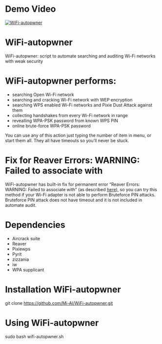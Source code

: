 # Demo Video

[![WiFi-autopwner](https://i.ytimg.com/vi/GdNlFO0RXfo/hqdefault.jpg)](https://youtu.be/GdNlFO0RXfo)
# WiFi-autopwner
WiFi-autopwner: script to automate searching and auditing Wi-Fi networks with weak security

# WiFi-autopwner performs:
- searching Open Wi-Fi network
- searching and cracking Wi-Fi network with WEP encryption
- searching WPS enabled Wi-Fi networks and Pixie Dust Attack against them
- collecting handshakes from every Wi-Fi network in range
- revealling WPA-PSK password from known WPS PIN
- online brute-force WPA-PSK password

You can use any of this action just typing the number of item in menu, or start them all. They all have timeouts so you’ll never be stuck.

# Fix for Reaver Errors: WARNING: Failed to associate with

WiFi-autopwner has built-in fix for permanent error “Reaver Errors: WARNING: Failed to associate with” (as described <a href="http://miloserdov.org/?p=29">here</a>), so you can try this method if your Wi-Fi adapter is not able to perform Bruteforce PIN attacks.
Bruteforce PIN attack does not have timeout and it is not included in automate audit.

# Dependencies
- Aircrack suite
- Reaver
- Pixiewps
- Pyrit
- zizzania
- iw
- WPA supplicant

# Installation WiFi-autopwner
git clone https://github.com/Mi-Al/WiFi-autopwner.git

# Using WiFi-autopwner
sudo bash wifi-autopwner.sh
